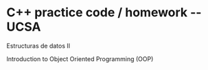 # C++ practice code / homework -- UCSA

Estructuras de datos II

Introduction to Object Oriented Programming (OOP)
